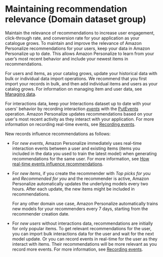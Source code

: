 # Maintaining recommendation relevance \(Domain dataset group\)<a name="maintaining-relevance-domain"></a>

 Maintain the relevance of recommendations to increase user engagement, click\-through rate, and conversion rate for your application as your catalogue grows\. To maintain and improve the relevance of Amazon Personalize recommendations for your users, keep your data in Amazon Personalize up to date\. This allows Amazon Personalize to learn from your user’s most recent behavior and include your newest items in recommendations\. 

 For users and items, as your catalog grows, update your historical data with bulk or individual data import operations\. We recommend that you first import your records in bulk, and then add individual items and users as your catalog grows\. For information on managing item and user data, see [Managing data](managing-domain-dsg-data.md)\.

For interactions data, keep your Interactions dataset up to date with your users' behavior by recording interaction *[events](https://docs.aws.amazon.com/general/latest/gr/glos-chap.html#event)* with the [PutEvents](API_UBS_PutEvents.md) operation\. Amazon Personalize updates recommendations based on your user's most recent activity as they interact with your application\. For more information on recording real\-time events, see [Recording events](recording-events.md)\. 

New records influence recommendations as follows:
+  For *new events*, Amazon Personalize immediately uses real\-time interaction events between a user and existing items \(items you included in the data you used to train the latest model\) when generating recommendations for the same user\. For more information, see [How real\-time events influence recommendations](recording-events.md#recorded-events-influence-recommendations)\. 
+ For *new items*, if you create the recommender with *Top picks for you* and *Recommended for you* and the recommender is active, Amazon Personalize automatically updates the underlying models every two hours\. After each update, the new items might be included in recommendations\. 

  For any other domain use case, Amazon Personalize automatically trains new models for your recommenders every 7 days, starting from the recommender creation date\.
+ For *new users* without interactions data, recommendations are initially for only popular items\. To get relevant recommendations for the user, you can import bulk interactions data for the user and wait for the next model update\. Or you can record events in real\-time for the user as they interact with items\. Their recommendations will be more relevant as you record more events\. For more information, see [Recording events](recording-events.md)\. 